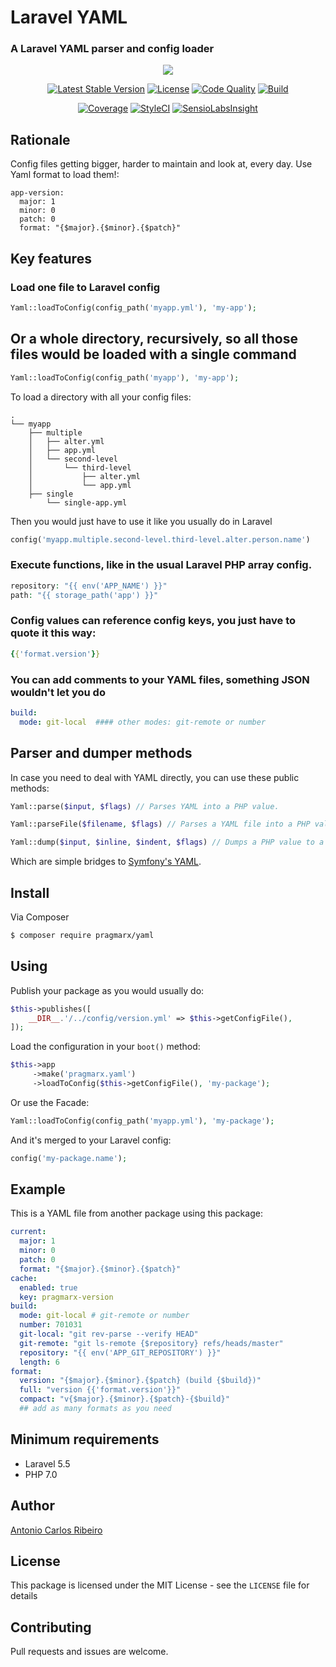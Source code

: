 # Laravel YAML
### A Laravel YAML parser and config loader

<p align="center">
    <img src="https://buddy.works/data/blog/_thumbnails/yaml-cover.png">
</p>

<p align="center">
    <a href="https://packagist.org/packages/pragmarx/yaml"><img alt="Latest Stable Version" src="https://img.shields.io/packagist/v/pragmarx/yaml.svg?style=flat-square"></a>
    <a href="/antonioribeiro/yaml/blob/master/LICENSE.md"><img alt="License" src="https://img.shields.io/badge/license-MIT-brightgreen.svg?style=flat-square"></a>
    <a href="https://scrutinizer-yaml.com/g/antonioribeiro/yaml/?branch=master"><img alt="Code Quality" src="https://img.shields.io/scrutinizer/g/antonioribeiro/yaml.svg?style=flat-square"></a>
    <a href="https://scrutinizer-yaml.com/g/antonioribeiro/yaml/?branch=master"><img alt="Build" src="https://img.shields.io/scrutinizer/build/g/antonioribeiro/yaml.svg?style=flat-square"></a>
</p>
<p align="center">
    <a href="https://scrutinizer-yaml.com/g/antonioribeiro/yaml/?branch=master"><img alt="Coverage" src="https://img.shields.io/scrutinizer/coverage/g/antonioribeiro/yaml.svg?style=flat-square"></a>
    <a href="https://styleci.io/repos/112624437"><img alt="StyleCI" src="https://styleci.io/repos/112624437/shield"></a>
    <a href="https://insight.sensiolabs.com/projects/7ede7c95-b31b-4ea1-9694-51b5f1d9bdb8"><img alt="SensioLabsInsight" src="https://img.shields.io/sensiolabs/i/7ede7c95-b31b-4ea1-9694-51b5f1d9bdb8.svg?style=flat-square"></a>
</p>

## Rationale

Config files getting bigger, harder to maintain and look at, every day. Use Yaml format to load them!:

```
app-version:
  major: 1
  minor: 0
  patch: 0
  format: "{$major}.{$minor}.{$patch}"
```

## Key features

### Load one file to Laravel config 

``` php
Yaml::loadToConfig(config_path('myapp.yml'), 'my-app');
```

## Or a whole directory, recursively, so all those files would be loaded with a single command

``` php
Yaml::loadToConfig(config_path('myapp'), 'my-app');
```

To load a directory with all your config files:

``` text
.
└── myapp
    ├── multiple
    │   ├── alter.yml
    │   ├── app.yml
    │   └── second-level
    │       └── third-level
    │           ├── alter.yml
    │           └── app.yml
    ├── single
        └── single-app.yml
```

Then you would just have to use it like you usually do in Laravel

``` php
config('myapp.multiple.second-level.third-level.alter.person.name')
```

### Execute functions, like in the usual Laravel PHP array config.

``` php
repository: "{{ env('APP_NAME') }}"
path: "{{ storage_path('app') }}"
```

### Config values can reference config keys, you just have to quote it this way:

``` yaml
{{'format.version'}}
```

### You can add comments to your YAML files, something JSON wouldn't let you do

``` yaml
build:
  mode: git-local  #### other modes: git-remote or number
```

## Parser and dumper methods

In case you need to deal with YAML directly, you can use these public methods:

``` php
Yaml::parse($input, $flags) // Parses YAML into a PHP value.

Yaml::parseFile($filename, $flags) // Parses a YAML file into a PHP value.

Yaml::dump($input, $inline, $indent, $flags) // Dumps a PHP value to a YAML string.
```

Which are simple bridges to [Symfony's YAML](https://symfony.com/doc/current/components/yaml.html).

## Install

Via Composer

``` bash
$ composer require pragmarx/yaml
```

## Using

Publish your package as you would usually do:

``` php
$this->publishes([
    __DIR__.'/../config/version.yml' => $this->getConfigFile(),
]);
```

Load the configuration in your `boot()` method:

``` php
$this->app
     ->make('pragmarx.yaml')
     ->loadToConfig($this->getConfigFile(), 'my-package');
```

Or use the Facade:

``` php
Yaml::loadToConfig(config_path('myapp.yml'), 'my-package');
```

And it's merged to your Laravel config:

``` php
config('my-package.name');
```

## Example

This is a YAML file from another package using this package:

``` yaml
current:
  major: 1
  minor: 0
  patch: 0
  format: "{$major}.{$minor}.{$patch}"
cache:
  enabled: true
  key: pragmarx-version
build:
  mode: git-local # git-remote or number
  number: 701031
  git-local: "git rev-parse --verify HEAD"
  git-remote: "git ls-remote {$repository} refs/heads/master"
  repository: "{{ env('APP_GIT_REPOSITORY') }}"
  length: 6
format:
  version: "{$major}.{$minor}.{$patch} (build {$build})"
  full: "version {{'format.version'}}"
  compact: "v{$major}.{$minor}.{$patch}-{$build}"
  ## add as many formats as you need
```

## Minimum requirements

- Laravel 5.5
- PHP 7.0

## Author

[Antonio Carlos Ribeiro](http://twitter.com/iantonioribeiro)

## License

This package is licensed under the MIT License - see the `LICENSE` file for details

## Contributing

Pull requests and issues are welcome.


<!--[![Downloads](https://img.shields.io/packagist/dt/pragmarx/yaml.svg?style=flat-square)](https://packagist.org/packages/pragmarx/yaml)-->
